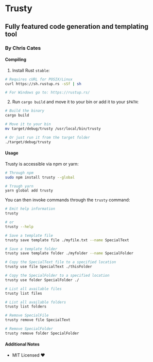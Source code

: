 # Trusty

## Fully featured code generation and templating tool

### By Chris Cates

#### Compiling

1. Install Rust `stable`:

```bash
# Requires cURL for POSIX/Linux
curl https://sh.rustup.rs -sSf | sh

# For Windows go to: https://rustup.rs/
```

2. Run `cargo build` and move it to your bin or add it to your `$PATH`:

```bash
# Build the binary
cargo build

# Move it to your bin
mv target/debug/trusty /usr/local/bin/trusty

# Or just run it from the target folder
./target/debug/trusty
```

#### Usage

Trusty is accessible via npm or yarn:

```bash
# Through npm
sudo npm install trusty --global

# Trough yarn
yarn global add trusty
```

You can then invoke commands through the `trusty` command:

```bash
# Emit help information
trusty

# or
trusty --help

# Save a template file
trusty save template file ./myfile.txt --name SpecialText

# Save a template folder
trusty save template folder ./myfolder --name SpecialFolder

# Copy the SpecialText file to a specified location
trusty use file SpecialText ./thisFolder

# Copy the SpecialFolder to a specified location
trusty use folder SpecialFolder ./

# List all available files
trusty list files

# List all available folders
trusty list folders

# Remove SpecialFile
trusty remove file SpecialText

# Remove SpecialFolder
trusty remove folder SpecialFolder
```

#### Additional Notes

* MIT Licensed :heart: